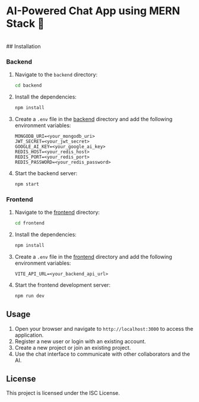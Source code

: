 <h1>AI-Powered Chat App using MERN Stack 🚀</h1><BR>
## Installation

### Backend

1. Navigate to the `backend` directory:
    ```sh
    cd backend
    ```

2. Install the dependencies:
    ```sh
    npm install
    ```

3. Create a `.env` file in the [backend](http://_vscodecontentref_/38) directory and add the following environment variables:
    ```
    MONGODB_URI=<your_mongodb_uri>
    JWT_SECRET=<your_jwt_secret>
    GOOGLE_AI_KEY=<your_google_ai_key>
    REDIS_HOST=<your_redis_host>
    REDIS_PORT=<your_redis_port>
    REDIS_PASSWORD=<your_redis_password>
    ```

4. Start the backend server:
    ```sh
    npm start
    ```

### Frontend

1. Navigate to the [frontend](http://_vscodecontentref_/39) directory:
    ```sh
    cd frontend
    ```

2. Install the dependencies:
    ```sh
    npm install
    ```

3. Create a `.env` file in the [frontend](http://_vscodecontentref_/40) directory and add the following environment variables:
    ```
    VITE_API_URL=<your_backend_api_url>
    ```

4. Start the frontend development server:
    ```sh
    npm run dev
    ```

## Usage

1. Open your browser and navigate to `http://localhost:3000` to access the application.
2. Register a new user or login with an existing account.
3. Create a new project or join an existing project.
4. Use the chat interface to communicate with other collaborators and the AI.

## License

This project is licensed under the ISC License.
